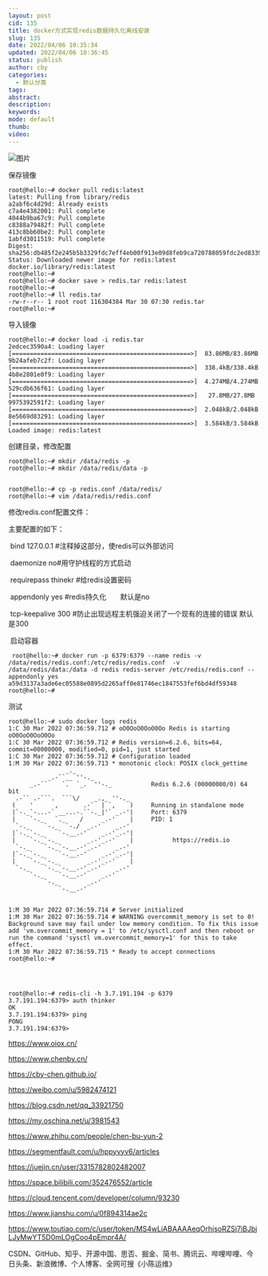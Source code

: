 ```yaml
---
layout: post
cid: 135
title: docker方式实现redis数据持久化离线安装
slug: 135
date: 2022/04/06 10:35:34
updated: 2022/04/06 10:36:45
status: publish
author: cby
categories: 
  - 默认分类
tags: 
abstract: 
description: 
keywords: 
mode: default
thumb: 
video: 
---
```



![图片](https://p3-juejin.byteimg.com/tos-cn-i-k3u1fbpfcp/5fb9968de62f47f18d2e931adf7d32e2~tplv-k3u1fbpfcp-zoom-1.image)

  

保存镜像  

  

```shell
root@hello:~# docker pull redis:latest
latest: Pulling from library/redis
a2abf6c4d29d: Already exists 
c7a4e4382001: Pull complete 
4044b9ba67c9: Pull complete 
c8388a79482f: Pull complete 
413c8bb60be2: Pull complete 
1abfd3011519: Pull complete 
Digest: sha256:db485f2e245b5b3329fdc7eff4eb00f913e09d8feb9ca720788059fdc2ed8339
Status: Downloaded newer image for redis:latest
docker.io/library/redis:latest
root@hello:~# 
root@hello:~# docker save > redis.tar redis:latest 
root@hello:~# 
root@hello:~# ll redis.tar 
-rw-r--r-- 1 root root 116304384 Mar 30 07:30 redis.tar
root@hello:~#
```

  

导入镜像

```shell
root@hello:~# docker load -i redis.tar 
2edcec3590a4: Loading layer [==================================================>]  83.86MB/83.86MB
9b24afeb7c2f: Loading layer [==================================================>]  338.4kB/338.4kB
4b8e2801e0f9: Loading layer [==================================================>]  4.274MB/4.274MB
529cdb636f61: Loading layer [==================================================>]   27.8MB/27.8MB
9975392591f2: Loading layer [==================================================>]  2.048kB/2.048kB
8e5669d83291: Loading layer [==================================================>]  3.584kB/3.584kB
Loaded image: redis:latest
```

  

创建目录，修改配置

```shell
root@hello:~# mkdir /data/redis -p
root@hello:~# mkdir /data/redis/data -p


root@hello:~# cp -p redis.conf /data/redis/
root@hello:~# vim /data/redis/redis.conf
```

  

修改redis.conf配置文件：

主要配置的如下：

  

 bind 127.0.0.1 #注释掉这部分，使redis可以外部访问

 daemonize no#用守护线程的方式启动

 requirepass thinekr #给redis设置密码

 appendonly yes #redis持久化　　默认是no

 tcp-keepalive 300 #防止出现远程主机强迫关闭了一个现有的连接的错误 默认是300

  

 启动容器

```shell
 root@hello:~# docker run -p 6379:6379 --name redis -v /data/redis/redis.conf:/etc/redis/redis.conf  -v /data/redis/data:/data -d redis redis-server /etc/redis/redis.conf --appendonly yes
a59d3137a3ade6ec05588e0895d2265aff0e81746ec1847553fef6bd4df59348
root@hello:~#
```

  

测试

```shell
root@hello:~# sudo docker logs redis
1:C 30 Mar 2022 07:36:59.712 # oO0OoO0OoO0Oo Redis is starting oO0OoO0OoO0Oo
1:C 30 Mar 2022 07:36:59.712 # Redis version=6.2.6, bits=64, commit=00000000, modified=0, pid=1, just started
1:C 30 Mar 2022 07:36:59.712 # Configuration loaded
1:M 30 Mar 2022 07:36:59.713 * monotonic clock: POSIX clock_gettime
                _._                                                  
           _.-``__ ''-._                                             
      _.-``    `.  `_.  ''-._           Redis 6.2.6 (00000000/0) 64 bit
  .-`` .-```.  ```\/    _.,_ ''-._                                  
 (    '      ,       .-`  | `,    )     Running in standalone mode
 |`-._`-...-` __...-.``-._|'` _.-'|     Port: 6379
 |    `-._   `._    /     _.-'    |     PID: 1
  `-._    `-._  `-./  _.-'    _.-'                                   
 |`-._`-._    `-.__.-'    _.-'_.-'|                                  
 |    `-._`-._        _.-'_.-'    |           https://redis.io       
  `-._    `-._`-.__.-'_.-'    _.-'                                   
 |`-._`-._    `-.__.-'    _.-'_.-'|                                  
 |    `-._`-._        _.-'_.-'    |                                  
  `-._    `-._`-.__.-'_.-'    _.-'                                   
      `-._    `-.__.-'    _.-'                                       
          `-._        _.-'                                           
              `-.__.-'                                               


1:M 30 Mar 2022 07:36:59.714 # Server initialized
1:M 30 Mar 2022 07:36:59.714 # WARNING overcommit_memory is set to 0! Background save may fail under low memory condition. To fix this issue add 'vm.overcommit_memory = 1' to /etc/sysctl.conf and then reboot or run the command 'sysctl vm.overcommit_memory=1' for this to take effect.
1:M 30 Mar 2022 07:36:59.715 * Ready to accept connections
root@hello:~#




root@hello:~# redis-cli -h 3.7.191.194 -p 6379
3.7.191.194:6379> auth thinker
OK
3.7.191.194:6379> ping
PONG
3.7.191.194:6379>
```

  



  

https://www.oiox.cn/

https://www.chenby.cn/

https://cby-chen.github.io/

https://weibo.com/u/5982474121

https://blog.csdn.net/qq_33921750

https://my.oschina.net/u/3981543

https://www.zhihu.com/people/chen-bu-yun-2

https://segmentfault.com/u/hppyvyv6/articles

https://juejin.cn/user/3315782802482007

https://space.bilibili.com/352476552/article

https://cloud.tencent.com/developer/column/93230

https://www.jianshu.com/u/0f894314ae2c

https://www.toutiao.com/c/user/token/MS4wLjABAAAAeqOrhjsoRZSj7iBJbjLJyMwYT5D0mLOgCoo4pEmpr4A/

CSDN、GitHub、知乎、开源中国、思否、掘金、简书、腾讯云、哔哩哔哩、今日头条、新浪微博、个人博客、全网可搜《小陈运维》